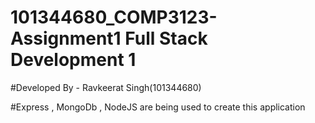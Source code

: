 # 101344680_COMP3123-Assignment1 Full Stack Development 1

#Developed By - Ravkeerat Singh(101344680)

#Express , MongoDb , NodeJS are being used to create this application

